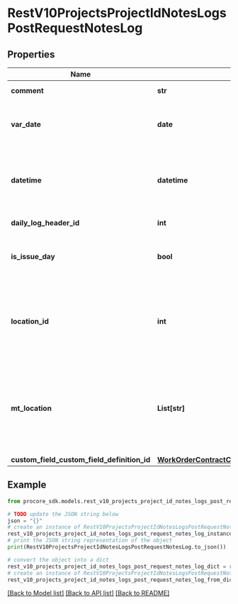 # RestV10ProjectsProjectIdNotesLogsPostRequestNotesLog


## Properties

Name | Type | Description | Notes
------------ | ------------- | ------------- | -------------
**comment** | **str** | Additional comments | [optional] 
**var_date** | **date** | Format: YYYY-MM-DD Example: 2016-04-19 | [optional] 
**datetime** | **datetime** | Datetime of record. Mutually exclusive with the date property. | [optional] 
**daily_log_header_id** | **int** | Daily Log Header ID | [optional] 
**is_issue_day** | **bool** | The note being added is an issue affecting the project | [optional] 
**location_id** | **int** | The ID of the Location of the Notes Log. &#x60;location_id&#x60; takes precedence over &#x60;mt_location&#x60; | [optional] 
**mt_location** | **List[str]** | Use this for creating a new multi-tier or single-tier Location. This will be ignored if &#x60;location_id&#x60; is provided. | [optional] 
**custom_field_custom_field_definition_id** | [**WorkOrderContractCustomFieldCustomFieldDefinitionId**](WorkOrderContractCustomFieldCustomFieldDefinitionId.md) |  | [optional] 

## Example

```python
from procore_sdk.models.rest_v10_projects_project_id_notes_logs_post_request_notes_log import RestV10ProjectsProjectIdNotesLogsPostRequestNotesLog

# TODO update the JSON string below
json = "{}"
# create an instance of RestV10ProjectsProjectIdNotesLogsPostRequestNotesLog from a JSON string
rest_v10_projects_project_id_notes_logs_post_request_notes_log_instance = RestV10ProjectsProjectIdNotesLogsPostRequestNotesLog.from_json(json)
# print the JSON string representation of the object
print(RestV10ProjectsProjectIdNotesLogsPostRequestNotesLog.to_json())

# convert the object into a dict
rest_v10_projects_project_id_notes_logs_post_request_notes_log_dict = rest_v10_projects_project_id_notes_logs_post_request_notes_log_instance.to_dict()
# create an instance of RestV10ProjectsProjectIdNotesLogsPostRequestNotesLog from a dict
rest_v10_projects_project_id_notes_logs_post_request_notes_log_from_dict = RestV10ProjectsProjectIdNotesLogsPostRequestNotesLog.from_dict(rest_v10_projects_project_id_notes_logs_post_request_notes_log_dict)
```
[[Back to Model list]](../README.md#documentation-for-models) [[Back to API list]](../README.md#documentation-for-api-endpoints) [[Back to README]](../README.md)


